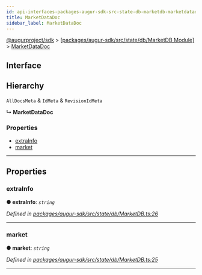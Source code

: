 ```yaml
---
id: api-interfaces-packages-augur-sdk-src-state-db-marketdb-marketdatadoc
title: MarketDataDoc
sidebar_label: MarketDataDoc
---
```


[@augurproject/sdk](api-readme.md) > [[packages/augur-sdk/src/state/db/MarketDB Module]](api-modules-packages-augur-sdk-src-state-db-marketdb-module.md) > [MarketDataDoc](api-interfaces-packages-augur-sdk-src-state-db-marketdb-marketdatadoc.md)

## Interface

## Hierarchy

 `AllDocsMeta` & `IdMeta` & `RevisionIdMeta`

**↳ MarketDataDoc**

### Properties

* [extraInfo](api-interfaces-packages-augur-sdk-src-state-db-marketdb-marketdatadoc.md#extrainfo)
* [market](api-interfaces-packages-augur-sdk-src-state-db-marketdb-marketdatadoc.md#market)

---

## Properties

<a id="extrainfo"></a>

###  extraInfo

**● extraInfo**: *`string`*

*Defined in [packages/augur-sdk/src/state/db/MarketDB.ts:26](https://github.com/AugurProject/augur/blob/a689f5d0f9/packages/augur-sdk/src/state/db/MarketDB.ts#L26)*

___
<a id="market"></a>

###  market

**● market**: *`string`*

*Defined in [packages/augur-sdk/src/state/db/MarketDB.ts:25](https://github.com/AugurProject/augur/blob/a689f5d0f9/packages/augur-sdk/src/state/db/MarketDB.ts#L25)*

___

